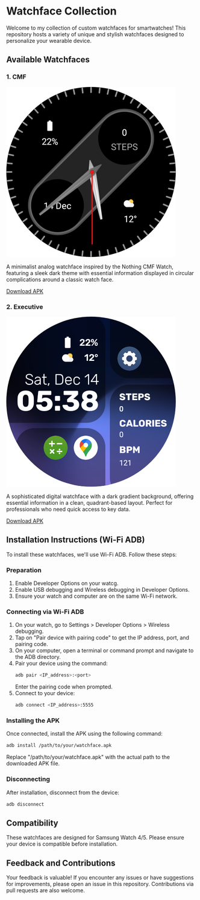 # Watchface Collection

Welcome to my collection of custom watchfaces for smartwatches! This repository hosts a variety of unique and stylish watchfaces designed to personalize your wearable device.

## Available Watchfaces

### 1. CMF
![CMF](https://github.com/devabhixda/WatchFaces/blob/main/screenshots/cmf.png)

A minimalist analog watchface inspired by the Nothing CMF Watch, featuring a sleek dark theme with essential information displayed in circular complications around a classic watch face.

[Download APK](https://github.com/devabhixda/WatchFaces/blob/main/build/com.watchfacestudio.cmf.apk)

### 2. Executive
![Executive](https://github.com/devabhixda/WatchFaces/blob/main/screenshots/executive.png)

A sophisticated digital watchface with a dark gradient background, offering essential information in a clean, quadrant-based layout. Perfect for professionals who need quick access to key data.

[Download APK](https://github.com/devabhixda/WatchFaces/blob/main/build/com.watchfacestudio.executive.apk)

## Installation Instructions (Wi-Fi ADB)

To install these watchfaces, we'll use Wi-Fi ADB. Follow these steps:

### Preparation

1. Enable Developer Options on your watcg.
2. Enable USB debugging and Wireless debugging in Developer Options.
3. Ensure your watch and computer are on the same Wi-Fi network.

### Connecting via Wi-Fi ADB

1. On your watch, go to Settings > Developer Options > Wireless debugging.
2. Tap on "Pair device with pairing code" to get the IP address, port, and pairing code.
3. On your computer, open a terminal or command prompt and navigate to the ADB directory.
4. Pair your device using the command:
   ```bash
   adb pair <IP_address>:<port>
   ```
   Enter the pairing code when prompted.
5. Connect to your device:
   ```bash
   adb connect <IP_address>:5555
   ```

### Installing the APK

Once connected, install the APK using the following command:

```bash
adb install /path/to/your/watchface.apk
```

Replace "/path/to/your/watchface.apk" with the actual path to the downloaded APK file.

### Disconnecting

After installation, disconnect from the device:

```bash
adb disconnect
```

## Compatibility

These watchfaces are designed for Samsung Watch 4/5. Please ensure your device is compatible before installation.

## Feedback and Contributions

Your feedback is valuable! If you encounter any issues or have suggestions for improvements, please open an issue in this repository. Contributions via pull requests are also welcome.
